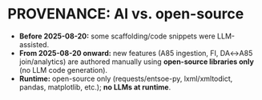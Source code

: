 # PROVENANCE: AI vs. open-source

- **Before 2025-08-20:** some scaffolding/code snippets were LLM-assisted.
- **From 2025-08-20 onward:** new features (A85 ingestion, FI, DA↔A85 join/analytics)
  are authored manually using **open-source libraries only** (no LLM code generation).
- **Runtime:** open-source only (requests/entsoe-py, lxml/xmltodict, pandas, matplotlib, etc.);
  **no LLMs at runtime**.

